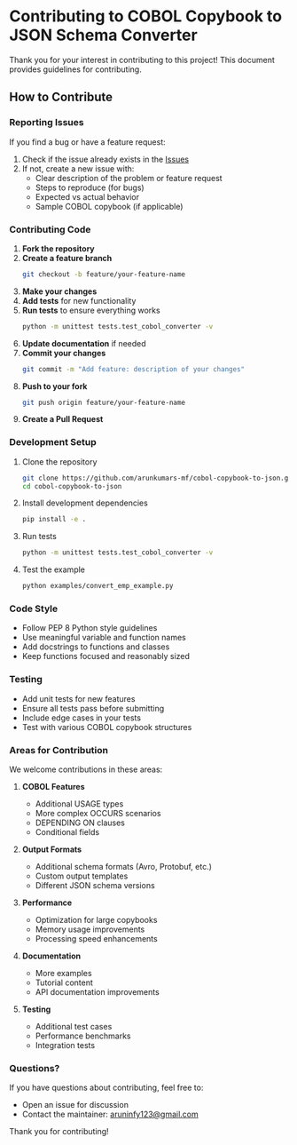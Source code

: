 # Contributing to COBOL Copybook to JSON Schema Converter

Thank you for your interest in contributing to this project! This document provides guidelines for contributing.

## How to Contribute

### Reporting Issues

If you find a bug or have a feature request:

1. Check if the issue already exists in the [Issues](https://github.com/arunkumars-mf/cobol-copybook-to-json/issues)
2. If not, create a new issue with:
   - Clear description of the problem or feature request
   - Steps to reproduce (for bugs)
   - Expected vs actual behavior
   - Sample COBOL copybook (if applicable)

### Contributing Code

1. **Fork the repository**
2. **Create a feature branch**
   ```bash
   git checkout -b feature/your-feature-name
   ```
3. **Make your changes**
4. **Add tests** for new functionality
5. **Run tests** to ensure everything works
   ```bash
   python -m unittest tests.test_cobol_converter -v
   ```
6. **Update documentation** if needed
7. **Commit your changes**
   ```bash
   git commit -m "Add feature: description of your changes"
   ```
8. **Push to your fork**
   ```bash
   git push origin feature/your-feature-name
   ```
9. **Create a Pull Request**

### Development Setup

1. Clone the repository
   ```bash
   git clone https://github.com/arunkumars-mf/cobol-copybook-to-json.git
   cd cobol-copybook-to-json
   ```

2. Install development dependencies
   ```bash
   pip install -e .
   ```

3. Run tests
   ```bash
   python -m unittest tests.test_cobol_converter -v
   ```

4. Test the example
   ```bash
   python examples/convert_emp_example.py
   ```

### Code Style

- Follow PEP 8 Python style guidelines
- Use meaningful variable and function names
- Add docstrings to functions and classes
- Keep functions focused and reasonably sized

### Testing

- Add unit tests for new features
- Ensure all tests pass before submitting
- Include edge cases in your tests
- Test with various COBOL copybook structures

### Areas for Contribution

We welcome contributions in these areas:

1. **COBOL Features**
   - Additional USAGE types
   - More complex OCCURS scenarios
   - DEPENDING ON clauses
   - Conditional fields

2. **Output Formats**
   - Additional schema formats (Avro, Protobuf, etc.)
   - Custom output templates
   - Different JSON schema versions

3. **Performance**
   - Optimization for large copybooks
   - Memory usage improvements
   - Processing speed enhancements

4. **Documentation**
   - More examples
   - Tutorial content
   - API documentation improvements

5. **Testing**
   - Additional test cases
   - Performance benchmarks
   - Integration tests

### Questions?

If you have questions about contributing, feel free to:
- Open an issue for discussion
- Contact the maintainer: aruninfy123@gmail.com

Thank you for contributing!
